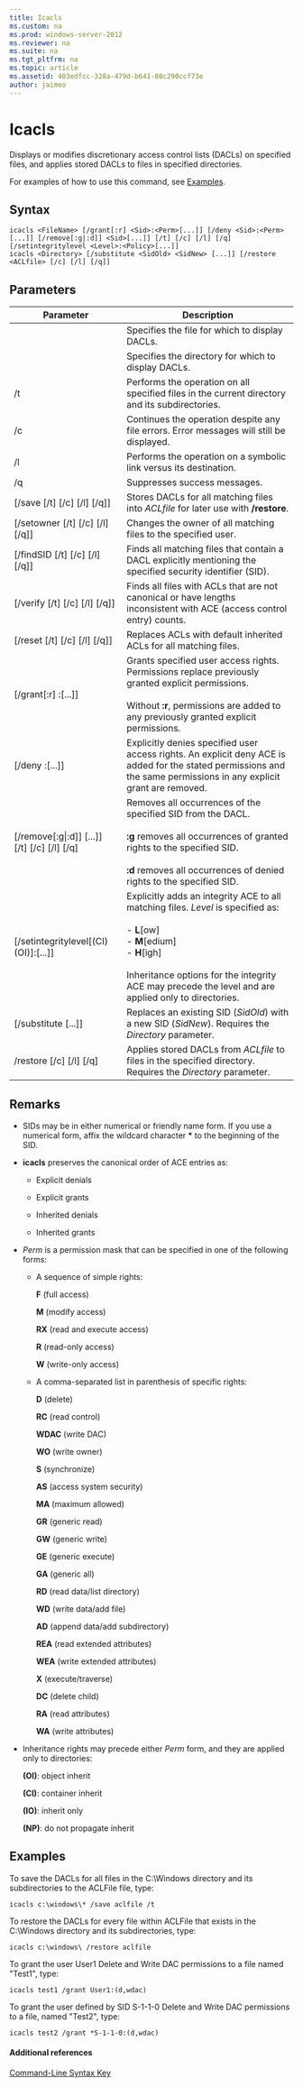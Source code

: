 ```yaml
---
title: Icacls
ms.custom: na
ms.prod: windows-server-2012
ms.reviewer: na
ms.suite: na
ms.tgt_pltfrm: na
ms.topic: article
ms.assetid: 403edfcc-328a-479d-b641-80c290ccf73e
author: jaimeo
---
```

# Icacls
Displays or modifies discretionary access control lists \(DACLs\) on specified files, and applies stored DACLs to files in specified directories.  
  
For examples of how to use this command, see [Examples](#BKMK_examples).  
  
## Syntax  
  
```  
icacls <FileName> [/grant[:r] <Sid>:<Perm>[...]] [/deny <Sid>:<Perm>[...]] [/remove[:g|:d]] <Sid>[...]] [/t] [/c] [/l] [/q] [/setintegritylevel <Level>:<Policy>[...]]  
icacls <Directory> [/substitute <SidOld> <SidNew> [...]] [/restore <ACLfile> [/c] [/l] [/q]]  
```  
  
## Parameters  
  
|Parameter|Description|  
|-------------|---------------|  
|<FileName>|Specifies the file for which to display DACLs.|  
|<Directory>|Specifies the directory for which to display DACLs.|  
|\/t|Performs the operation on all specified files in the current directory and its subdirectories.|  
|\/c|Continues the operation despite any file errors. Error messages will still be displayed.|  
|\/l|Performs the operation on a symbolic link versus its destination.|  
|\/q|Suppresses success messages.|  
|\[\/save <ACLfile> \[\/t\] \[\/c\] \[\/l\] \[\/q\]\]|Stores DACLs for all matching files into *ACLfile* for later use with **\/restore**.|  
|\[\/setowner <Username> \[\/t\] \[\/c\] \[\/l\] \[\/q\]\]|Changes the owner of all matching files to the specified user.|  
|\[\/findSID <Sid> \[\/t\] \[\/c\] \[\/l\] \[\/q\]\]|Finds all matching files that contain a DACL explicitly mentioning the specified security identifier \(SID\).|  
|\[\/verify \[\/t\] \[\/c\] \[\/l\] \[\/q\]\]|Finds all files with ACLs that are not canonical or have lengths inconsistent with ACE \(access control entry\) counts.|  
|\[\/reset \[\/t\] \[\/c\] \[\/l\] \[\/q\]\]|Replaces ACLs with default inherited ACLs for all matching files.|  
|\[\/grant\[:r\] <Sid>:<Perm>\[...\]\]|Grants specified user access rights. Permissions replace previously granted explicit permissions.<br /><br />Without **:r**, permissions are added to any previously granted explicit permissions.|  
|\[\/deny <Sid>:<Perm>\[...\]\]|Explicitly denies specified user access rights. An explicit deny ACE is added for the stated permissions and the same permissions in any explicit grant are removed.|  
|\[\/remove\[:g&#124;:d\]\] <Sid>\[...\]\] \[\/t\] \[\/c\] \[\/l\] \[\/q\]|Removes all occurrences of the specified SID from the DACL.<br /><br />**:g** removes all occurrences of granted rights to the specified SID.<br /><br />**:d** removes all occurrences of denied rights to the specified SID.|  
|\[\/setintegritylevel\[\(CI\)\(OI\)\]<Level>:<Policy>\[...\]\]|Explicitly adds an integrity ACE to all matching files. *Level* is specified as:<br /><br />-   **L**\[ow\]<br />-   **M**\[edium\]<br />-   **H**\[igh\]<br /><br />Inheritance options for the integrity ACE may precede the level and are applied only to directories.|  
|\[\/substitute <SidOld> <SidNew> \[...\]\]|Replaces an existing SID \(*SidOld*\) with a new SID \(*SidNew*\). Requires the *Directory* parameter.|  
|\/restore <ACLfile> \[\/c\] \[\/l\] \[\/q\]|Applies stored DACLs from *ACLfile* to files in the specified directory. Requires the *Directory* parameter.|  
  
## Remarks  
  
-   SIDs may be in either numerical or friendly name form. If you use a numerical form, affix the wildcard character **\*** to the beginning of the SID.  
  
-   **icacls** preserves the canonical order of ACE entries as:  
  
    -   Explicit denials  
  
    -   Explicit grants  
  
    -   Inherited denials  
  
    -   Inherited grants  
  
-   *Perm* is a permission mask that can be specified in one of the following forms:  
  
    -   A sequence of simple rights:  
  
        **F** \(full access\)  
  
        **M** \(modify access\)  
  
        **RX** \(read and execute access\)  
  
        **R** \(read\-only access\)  
  
        **W** \(write\-only access\)  
  
    -   A comma\-separated list in parenthesis of specific rights:  
  
        **D** \(delete\)  
  
        **RC** \(read control\)  
  
        **WDAC** \(write DAC\)  
  
        **WO** \(write owner\)  
  
        **S** \(synchronize\)  
  
        **AS** \(access system security\)  
  
        **MA** \(maximum allowed\)  
  
        **GR** \(generic read\)  
  
        **GW** \(generic write\)  
  
        **GE** \(generic execute\)  
  
        **GA** \(generic all\)  
  
        **RD** \(read data\/list directory\)  
  
        **WD** \(write data\/add file\)  
  
        **AD** \(append data\/add subdirectory\)  
  
        **REA** \(read extended attributes\)  
  
        **WEA** \(write extended attributes\)  
  
        **X** \(execute\/traverse\)  
  
        **DC** \(delete child\)  
  
        **RA** \(read attributes\)  
  
        **WA** \(write attributes\)  
  
-   Inheritance rights may precede either *Perm* form, and they are applied only to directories:  
  
    **\(OI\)**: object inherit  
  
    **\(CI\)**: container inherit  
  
    **\(IO\)**: inherit only  
  
    **\(NP\)**: do not propagate inherit  
  
## <a name="BKMK_examples"></a>Examples  
To save the DACLs for all files in the C:\\Windows directory and its subdirectories to the ACLFile file, type:  
  
```  
icacls c:\windows\* /save aclfile /t  
```  
  
To restore the DACLs for every file within ACLFile that exists in the C:\\Windows directory and its subdirectories, type:  
  
```  
icacls c:\windows\ /restore aclfile  
```  
  
To grant the user User1 Delete and Write DAC permissions to a file named "Test1", type:  
  
```  
icacls test1 /grant User1:(d,wdac)  
```  
  
To grant the user defined by SID S\-1\-1\-0 Delete and Write DAC permissions to a file, named "Test2", type:  
  
```  
icacls test2 /grant *S-1-1-0:(d,wdac)  
```  
  
#### Additional references  
[Command-Line Syntax Key](Command-Line-Syntax-Key.md)  
  

